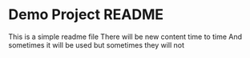 # Demo Project README

This is a simple readme file
There will be new content time to time
And sometimes it will be used
but sometimes they will not